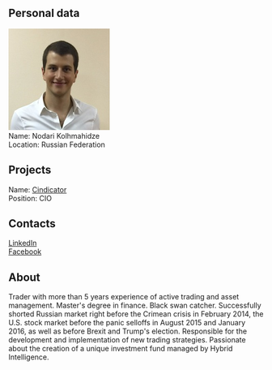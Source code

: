## Personal data
![nodari kolhmahidze photo](photo/nodari_kolhmahidze.jpg)  
Name:   Nodari Kolhmahidze  
Location: Russian Federation  
## Projects 
Name: [Cindicator](../projects/cindicator.md)  
Position: CIO
## Contacts
[LinkedIn](https://www.linkedin.com/in/nodari-kolmakhidze/)     
[Facebook](https://www.facebook.com/nodari.kolmakhidze)   
## About
Trader with more than 5 years experience of active trading and asset management. Master's degree in finance. Black swan catcher. Successfully shorted Russian market right before the Crimean crisis in February 2014, the U.S. stock market before the panic selloffs in August 2015 and January 2016, as well as before Brexit and Trump's election. Responsible for the development and implementation of new trading strategies. Passionate about the creation of a unique investment fund managed by Hybrid Intelligence.
